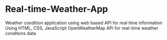 # Real-time-Weather-App
Weather condition application using web based API for real time information 
Using HTML, CSS, JavaScript
OpenWeatherMap APi for real-time weather conditons data 
